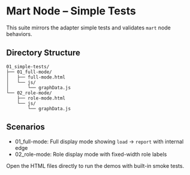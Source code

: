 # Mart Node – Simple Tests

This suite mirrors the adapter simple tests and validates `mart` node behaviors.

## Directory Structure

```
01_simple-tests/
├── 01_full-mode/
│   ├── full-mode.html
│   └── js/
│       └── graphData.js
└── 02_role-mode/
    ├── role-mode.html
    └── js/
        └── graphData.js
```

## Scenarios

- 01_full-mode: Full display mode showing `load` → `report` with internal edge
- 02_role-mode: Role display mode with fixed-width role labels

Open the HTML files directly to run the demos with built-in smoke tests.


